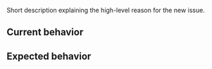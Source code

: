 Short description explaining the high-level reason for the new issue.

## Current behavior

## Expected behavior
